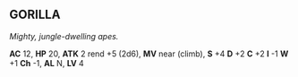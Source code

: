 ## GORILLA

_Mighty, jungle-dwelling apes._

**AC** 12, **HP** 20, **ATK** 2 rend +5 (2d6), **MV** near (climb), **S** +4 **D** +2 **C** +2 **I** -1 **W** +1 **Ch** -1, **AL** N, **LV** 4

